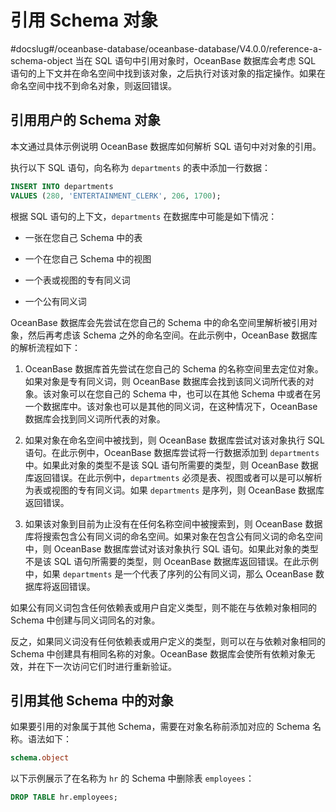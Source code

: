 引用 Schema 对象 
=================================
#docslug#/oceanbase-database/oceanbase-database/V4.0.0/reference-a-schema-object
当在 SQL 语句中引用对象时，OceanBase 数据库会考虑 SQL 语句的上下文并在命名空间中找到该对象，之后执行对该对象的指定操作。如果在命名空间中找不到命名对象，则返回错误。

引用用户的 Schema 对象 
---------------------------

本文通过具体示例说明 OceanBase 数据库如何解析 SQL 语句中对对象的引用。

执行以下 SQL 语句，向名称为 `departments` 的表中添加一行数据：

```sql
INSERT INTO departments 
VALUES (280, 'ENTERTAINMENT_CLERK', 206, 1700);
```



根据 SQL 语句的上下文，`departments` 在数据库中可能是如下情况：

* 一张在您自己 Schema 中的表

  

* 一个在您自己 Schema 中的视图

  

* 一个表或视图的专有同义词

  

* 一个公有同义词

  




OceanBase 数据库会先尝试在您自己的 Schema 中的命名空间里解析被引用对象，然后再考虑该 Schema 之外的命名空间。在此示例中，OceanBase 数据库的解析流程如下：

1. OceanBase 数据库首先尝试在您自己的 Schema 的名称空间里去定位对象。如果对象是专有同义词，则 OceanBase 数据库会找到该同义词所代表的对象。该对象可以在您自己的 Schema 中，也可以在其他 Schema 中或者在另一个数据库中。该对象也可以是其他的同义词，在这种情况下，OceanBase 数据库会找到同义词所代表的对象。

   

2. 如果对象在命名空间中被找到，则 OceanBase 数据库尝试对该对象执行 SQL 语句。在此示例中，OceanBase 数据库尝试将一行数据添加到 `departments` 中。如果此对象的类型不是该 SQL 语句所需要的类型，则 OceanBase 数据库返回错误。在此示例中，`departments` 必须是表、视图或者可以是可以解析为表或视图的专有同义词。如果 `departments` 是序列，则 OceanBase 数据库返回错误。

   

3. 如果该对象到目前为止没有在任何名称空间中被搜索到，则 OceanBase 数据库将搜索包含公有同义词的命名空间。如果对象在包含公有同义词的命名空间中，则 OceanBase 数据库尝试对该对象执行 SQL 语句。如果此对象的类型不是该 SQL 语句所需要的类型，则 OceanBase 数据库返回错误。在此示例中，如果 `departments` 是一个代表了序列的公有同义词，那么 OceanBase 数据库将返回错误。

   




如果公有同义词包含任何依赖表或用户自定义类型，则不能在与依赖对象相同的 Schema 中创建与同义词同名的对象。

反之，如果同义词没有任何依赖表或用户定义的类型，则可以在与依赖对象相同的 Schema 中创建具有相同名称的对象。OceanBase 数据库会使所有依赖对象无效，并在下一次访问它们时进行重新验证。

引用其他 Schema 中的对象 
----------------------------

如果要引用的对象属于其他 Schema，需要在对象名称前添加对应的 Schema 名称。语法如下：

```sql
schema.object
```



以下示例展示了在名称为 `hr` 的 Schema 中删除表 `employees`：

```sql
DROP TABLE hr.employees;
```


